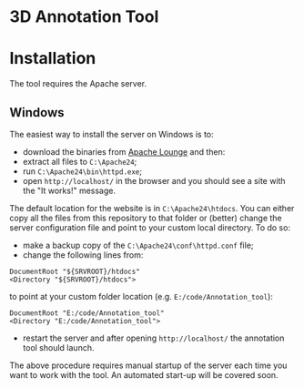 # 3D Annotation Tool

# Installation
The tool requires the Apache server. 

## Windows
The easiest way to install the server on Windows is to:
 - download the binaries from [Apache Lounge](https://www.apachelounge.com/download/) and then:
 - extract all files to `C:\Apache24`;
 - run `C:\Apache24\bin\httpd.exe`;
 - open `http://localhost/` in the browser and you should see a site with the "It works!" message.

The default location for the website is in `C:\Apache24\htdocs`. You can either copy all the files from this repository to that folder or (better) change the server configuration file and point to your custom local directory. To do so:
 - make a backup copy of the `C:\Apache24\conf\httpd.conf` file;
 - change the following lines from:
```
DocumentRoot "${SRVROOT}/htdocs"
<Directory "${SRVROOT}/htdocs">
```
to point at your custom folder location (e.g. `E:/code/Annotation_tool`):

```
DocumentRoot "E:/code/Annotation_tool"
<Directory "E:/code/Annotation_tool">
```
- restart the server and after opening `http://localhost/` the annotation tool should launch.

The above procedure requires manual startup of the server each time you want to work with the tool. An automated start-up will be covered soon.
